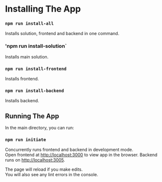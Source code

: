 # Installing The App

### `npm run install-all`

Installs solution, frontend and backend in one command.

### 'npm run install-solution`

Installs main solution.

### `npm run install-frontend`

Installs frontend.

### `npm run install-backend`

Installs backend.

## Running The App

In the main directory, you can run:

### `npm run initiate`

Concurrently runs frontend and backend in development mode.<br>
Open frontend at [http://localhost:3000](http://localhost:3000) to view app in the browser.
Backend runs on [http://localhost:3005](http://localhost:3005).

The page will reload if you make edits.<br>
You will also see any lint errors in the console.
